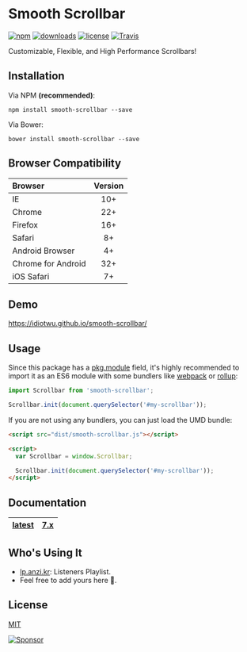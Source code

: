 # Smooth Scrollbar

[![npm](https://img.shields.io/npm/v/smooth-scrollbar.svg?style=flat-square)](https://www.npmjs.com/package/smooth-scrollbar)
[![downloads](https://img.shields.io/npm/dt/smooth-scrollbar.svg?style=flat-square)](https://www.npmjs.com/package/smooth-scrollbar)
[![license](https://img.shields.io/npm/l/smooth-scrollbar.svg?style=flat-square)](LICENSE)
[![Travis](https://img.shields.io/travis/idiotWu/smooth-scrollbar.svg)](https://travis-ci.org/idiotWu/smooth-scrollbar)

Customizable, Flexible, and High Performance Scrollbars!

## Installation

Via NPM **(recommended)**:

```
npm install smooth-scrollbar --save
```

Via Bower:

```
bower install smooth-scrollbar --save
```

## Browser Compatibility

| Browser | Version |
| :------ | :-----: |
| IE      | 10+     |
| Chrome  | 22+     |
| Firefox | 16+     |
| Safari  | 8+      |
| Android Browser | 4+ |
| Chrome for Android | 32+ |
| iOS Safari | 7+ |

## Demo

https://idiotwu.github.io/smooth-scrollbar/

## Usage

Since this package has a [pkg.module](https://github.com/rollup/rollup/wiki/pkg.module) field, it's highly recommended to import it as an ES6 module with some bundlers like [webpack](https://webpack.js.org/) or [rollup](https://rollupjs.org/):

```js
import Scrollbar from 'smooth-scrollbar';

Scrollbar.init(document.querySelector('#my-scrollbar'));
```

If you are not using any bundlers, you can just load the UMD bundle:

```html
<script src="dist/smooth-scrollbar.js"></script>

<script>
  var Scrollbar = window.Scrollbar;

  Scrollbar.init(document.querySelector('#my-scrollbar'));
</script>
```

## Documentation

| [latest](docs) | [7.x](https://github.com/idiotWu/smooth-scrollbar/tree/7.x) |
|----|----|

## Who's Using It

- [lp.anzi.kr](http://lp.anzi.kr/): Listeners Playlist.
- Feel free to add yours here 🤗.

## License

[MIT](LICENSE)

[![Sponsor](https://app.codesponsor.io/embed/haJ2RqCqwBLZtPKnMNBYgn4M/idiotWu/smooth-scrollbar.svg)](https://app.codesponsor.io/link/haJ2RqCqwBLZtPKnMNBYgn4M/idiotWu/smooth-scrollbar)
